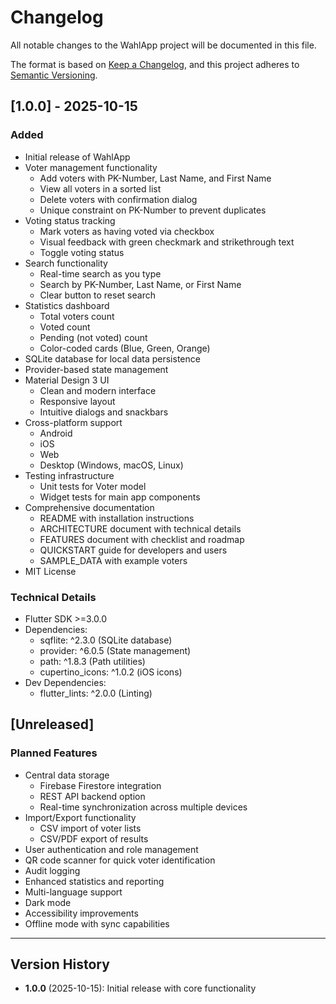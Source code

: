 # Changelog

All notable changes to the WahlApp project will be documented in this file.

The format is based on [Keep a Changelog](https://keepachangelog.com/en/1.0.0/),
and this project adheres to [Semantic Versioning](https://semver.org/spec/v2.0.0.html).

## [1.0.0] - 2025-10-15

### Added
- Initial release of WahlApp
- Voter management functionality
  - Add voters with PK-Number, Last Name, and First Name
  - View all voters in a sorted list
  - Delete voters with confirmation dialog
  - Unique constraint on PK-Number to prevent duplicates
- Voting status tracking
  - Mark voters as having voted via checkbox
  - Visual feedback with green checkmark and strikethrough text
  - Toggle voting status
- Search functionality
  - Real-time search as you type
  - Search by PK-Number, Last Name, or First Name
  - Clear button to reset search
- Statistics dashboard
  - Total voters count
  - Voted count
  - Pending (not voted) count
  - Color-coded cards (Blue, Green, Orange)
- SQLite database for local data persistence
- Provider-based state management
- Material Design 3 UI
  - Clean and modern interface
  - Responsive layout
  - Intuitive dialogs and snackbars
- Cross-platform support
  - Android
  - iOS
  - Web
  - Desktop (Windows, macOS, Linux)
- Testing infrastructure
  - Unit tests for Voter model
  - Widget tests for main app components
- Comprehensive documentation
  - README with installation instructions
  - ARCHITECTURE document with technical details
  - FEATURES document with checklist and roadmap
  - QUICKSTART guide for developers and users
  - SAMPLE_DATA with example voters
- MIT License

### Technical Details
- Flutter SDK >=3.0.0
- Dependencies:
  - sqflite: ^2.3.0 (SQLite database)
  - provider: ^6.0.5 (State management)
  - path: ^1.8.3 (Path utilities)
  - cupertino_icons: ^1.0.2 (iOS icons)
- Dev Dependencies:
  - flutter_lints: ^2.0.0 (Linting)

## [Unreleased]

### Planned Features
- Central data storage
  - Firebase Firestore integration
  - REST API backend option
  - Real-time synchronization across multiple devices
- Import/Export functionality
  - CSV import of voter lists
  - CSV/PDF export of results
- User authentication and role management
- QR code scanner for quick voter identification
- Audit logging
- Enhanced statistics and reporting
- Multi-language support
- Dark mode
- Accessibility improvements
- Offline mode with sync capabilities

---

## Version History

- **1.0.0** (2025-10-15): Initial release with core functionality
